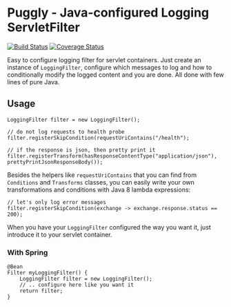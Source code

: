 # Puggly - Java-configured Logging ServletFilter
[![Build Status](https://travis-ci.org/NitorCreations/Puggly.svg?branch=master)](https://travis-ci.org/NitorCreations/Puggly)
[![Coverage Status](https://coveralls.io/repos/NitorCreations/DomainReverseMapper/badge.svg?branch=master)](https://coveralls.io/r/NitorCreations/DomainReverseMapper?branch=master)

Easy to configure logging filter for servlet containers. Just create an instance of `LoggingFilter`, configure which messages to log and how to conditionally modify the logged content and you are done. All done with few lines of pure Java.

## Usage

    LoggingFilter filter = new LoggingFilter();
    
    // do not log requests to health probe
    filter.registerSkipCondition(requestUriContains("/health");
    
    // if the response is json, then pretty print it
    filter.registerTransform(hasResponseContentType("application/json"), prettyPrintJsonResponseBody());

Besides the helpers like `requestUriContains` that you can find from `Conditions` and `Transforms` classes, you can easily write your own transformations and conditions with Java 8 lambda expressions:

    // let's only log error messages
    filter.registerSkipCondition(exchange -> exchange.response.status == 200);

When you have your `LoggingFilter` configured the way you want it, just introduce it to your servlet container.

### With Spring

    @Bean
    Filter myLoggingFilter() {
        LoggingFilter filter = new LoggingFilter();
        // .. configure here like you want it
        return filter;
    }

